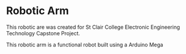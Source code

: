 # Robotic Arm

This robotic are was created for St Clair College Electronic Engineering Technology Capstone Project.

This robotic arm is a functional robot built using a Arduino Mega
